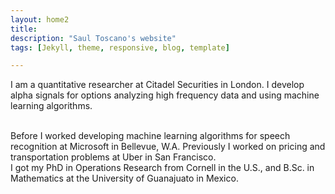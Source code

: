 ```yaml
---
layout: home2
title:
description: "Saul Toscano's website"
tags: [Jekyll, theme, responsive, blog, template]

---
```


I am a quantitative researcher at Citadel Securities in London. I develop alpha signals for options analyzing high frequency data and using machine learning algorithms. 

<br />
Before I worked developing machine learning algorithms for speech recognition at Microsoft in Bellevue, W.A. Previously I worked on pricing and transportation problems at Uber in San Francisco.

<br />
I got my PhD in Operations Research from Cornell in the U.S., and B.Sc. in Mathematics at the University of Guanajuato in Mexico.








